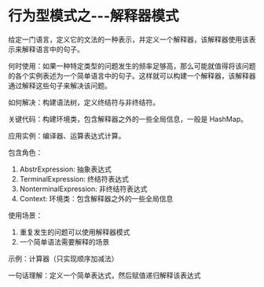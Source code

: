 # 行为型模式之---解释器模式

给定一门语言，定义它的文法的一种表示，并定义一个解释器，该解释器使用该表示来解释语言中的句子。

何时使用：如果一种特定类型的问题发生的频率足够高，那么可能就值得将该问题的各个实例表述为一个简单语言中的句子。这样就可以构建一个解释器，该解释器通过解释这些句子来解决该问题。

如何解决：构建语法树，定义终结符与非终结符。

关键代码：构建环境类，包含解释器之外的一些全局信息，一般是 HashMap。

应用实例：编译器、运算表达式计算。

包含角色：
1. AbstrExpression: 抽象表达式
2. TerminalExpression: 终结符表达式
3. NonterminalExpression: 非终结符表达式
4. Context: 环境类：包含解释器之外的一些全局信息

使用场景：
1. 重复发生的问题可以使用解释器模式
2. 一个简单语法需要解释的场景

示例：计算器（只实现顺序加减法）

一句话理解：定义一个简单表达式，然后赋值递归解释该表达式

